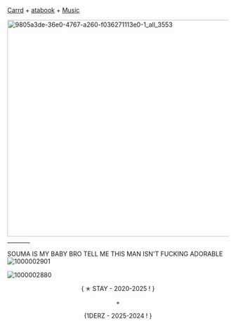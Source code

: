 [Carrd](https://ateezuhyrha.carrd.com) + [atabook](https://chr1stmas3ve1.atabook.org) + [Music](https://whatwouldyoudo.straw.page)

<img width="736" height="493" alt="9805a3de-36e0-4767-a260-f036271113e0-1_all_3553" src="https://github.com/user-attachments/assets/2074068f-bcfd-4b99-a3e8-bd23a2cf8f21" />
________

SOUMA IS MY BABY BRO TELL ME THIS MAN ISN'T FUCKING ADORABLE 
![1000002901](https://github.com/user-attachments/assets/fda40f1e-669a-4f91-b086-612b042fbbdd)



![1000002880](https://github.com/user-attachments/assets/da0cf8c1-895b-4888-a4f8-45b1acf36039)

 <p align="center">{ ✭ STAY - 2020-2025 ! } </p>
    <p align="center">+</p>
    
  <p align="center">{1DERZ - 2025-2024 ! }
  </p>

